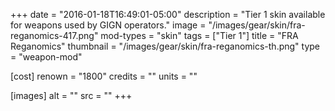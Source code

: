 +++
date = "2016-01-18T16:49:01-05:00"
description = "Tier 1 skin available for weapons used by GIGN operators."
image = "/images/gear/skin/fra-reganomics-417.png"
mod-types = "skin"
tags = ["Tier 1"]
title = "FRA Reganomics"
thumbnail = "/images/gear/skin/fra-reganomics-th.png"
type = "weapon-mod"

[cost]
  renown = "1800"
  credits = ""
  units = ""

[images]
  alt = ""
  src = ""
+++
